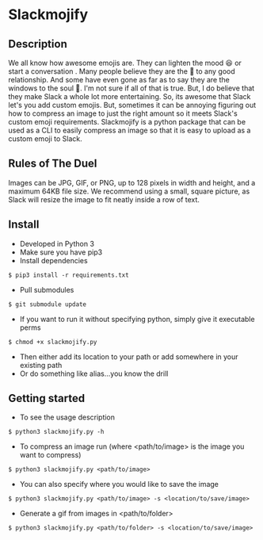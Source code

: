 # Slackmojify

## Description
We all know how awesome emojis are. They can lighten the mood :laughing: or start a conversation . Many people believe they are the :key: to any good relationship. And some have even gone as far as to say they are the windows to the soul :eyes:. I'm not sure if all of that is true. But, I do believe that they make Slack a whole lot more entertaining. So, its awesome that Slack let's you add custom emojis. But, sometimes it can be annoying figuring out how to compress an image to just the right amount so it meets Slack's custom emoji requirements. Slackmojify is a python package that can be used as a CLI to easily compress an image so that it is easy to upload as a custom emoji to Slack.

## Rules of The Duel
Images can be JPG, GIF, or PNG, up to 128 pixels in width and height, and a maximum 64KB file size. We recommend using a small, square picture, as Slack will resize the image to fit neatly inside a row of text.


## Install
* Developed in Python 3
* Make sure you have pip3
* Install dependencies
```
$ pip3 install -r requirements.txt
```
* Pull submodules
```
$ git submodule update
```
* If you want to run it without specifying python, simply give it executable perms
```
$ chmod +x slackmojify.py
```
* Then either add its location to your path or add somewhere in your existing path
* Or do something like alias...you know the drill


## Getting started
* To see the usage description
```
$ python3 slackmojify.py -h
```
* To compress an image run (where <path/to/image> is the image you want to compress)
```
$ python3 slackmojify.py <path/to/image>
```
* You can also specify where you would like to save the image
```
$ python3 slackmojify.py <path/to/image> -s <location/to/save/image>
```
* Generate a gif from images in <path/to/folder>
```
$ python3 slackmojify.py <path/to/folder> -s <location/to/save/image>
